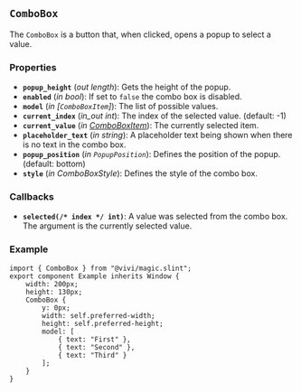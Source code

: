 <!--
SPDX-FileCopyrightText: 2024 vivi developers <vivi-ui@tuta.io>
SPDX-License-Identifier: MIT
-->

## `ComboBox`

The `ComboBox` is a button that, when clicked, opens a popup to select a value.

### Properties

- **`popup_height`** (_out_ _length_): Gets the height of the popup.
- **`enabled`** (_in_ _bool_): If set to `false` the combo box is disabled.
- **`model`** (_in_ _[`ComboBoxItem`]_): The list of possible values.
- **`current_index`** (_in_out_ _int_): The index of the selected value. (default: -1)
- **`current_value`** (_in_ _[ComboBoxItem](../foundation/combobox_base.md)_): The currently selected item.
- **`placeholder_text`** (_in_ _string_): A placeholder text being shown when there is no text in the combo box.
- **`popup_position`** (_in_ _`PopupPosition`_): Defines the position of the popup. (default: bottom)
- **`style`** (_in_ _ComboBoxStyle_): Defines the style of the combo box.

### Callbacks

- **`selected(/* index */ int)`**: A value was selected from the combo box. The argument is the currently selected value.

### Example

```slint
import { ComboBox } from "@vivi/magic.slint";
export component Example inherits Window {
    width: 200px;
    height: 130px;
    ComboBox {
        y: 0px;
        width: self.preferred-width;
        height: self.preferred-height;
        model: [
            { text: "First" },
            { text: "Second" },
            { text: "Third" }
        ];
    }
}
```

